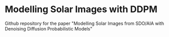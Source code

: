 # Modelling Solar Images with DDPM
Github repository for the paper "Modelling Solar Images from SDO/AIA with Denoising Diffusion Probabilistic Models"
